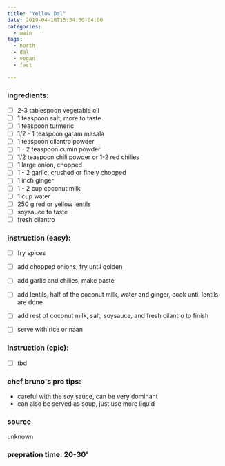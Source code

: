 ```yaml
---
title: "Yellow Dal"
date: 2019-04-18T15:34:30-04:00
categories:
  - main 
tags:
  - north
  - dal
  - vegan
  - fast

---
```


### ingredients:

- [ ] 2-3 tablespoon vegetable oil
- [ ] 1 teaspoon salt, more to taste
- [ ] 1 teaspoon turmeric
- [ ] 1/2 - 1 teaspoon garam masala
- [ ] 1 teaspoon cilantro powder
- [ ] 1 - 2 teaspoon cumin powder
- [ ] 1/2 teaspoon chili powder or 1-2 red chilies
- [ ] 1 large onion, chopped
- [ ] 1 - 2 garlic, crushed or finely chopped
- [ ] 1 inch ginger
- [ ] 1 - 2 cup coconut milk
- [ ] 1 cup water
- [ ] 250 g red or yellow lentils
- [ ] soysauce to taste
- [ ] fresh cilantro

### instruction (easy):
- [ ] fry spices
- [ ] add chopped onions, fry until golden
- [ ] add garlic and chilies, make paste
- [ ] add lentils, half of the coconut milk, water and ginger, cook until lentils are done
- [ ] add rest of coconut milk, salt, soysauce, and fresh cilantro to finish
- [ ] serve with rice or naan


### instruction (epic):
- [ ] tbd



### chef bruno's pro tips:

- careful with the soy sauce, can be very dominant
- can also be served as soup, just use more liquid


### source

unknown

### prepration time: 20-30'
